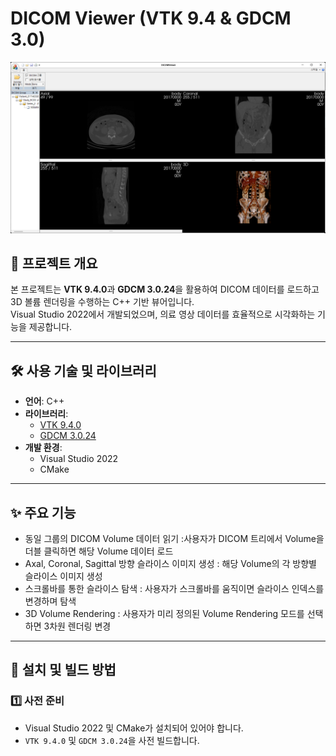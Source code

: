 # DICOM Viewer (VTK 9.4 & GDCM 3.0)

![Project Image](https://raw.githubusercontent.com/khc24/DICOMViewer/master/res/dicomviewer.png)


## 📌 프로젝트 개요
본 프로젝트는 **VTK 9.4.0**과 **GDCM 3.0.24**을 활용하여 DICOM 데이터를 로드하고 3D 볼륨 렌더링을 수행하는 C++ 기반 뷰어입니다.  
Visual Studio 2022에서 개발되었으며, 의료 영상 데이터를 효율적으로 시각화하는 기능을 제공합니다.

---

## 🛠️ 사용 기술 및 라이브러리
- **언어**: C++  
- **라이브러리**:
  - [VTK 9.4.0](https://vtk.org/)
  - [GDCM 3.0.24](http://gdcm.sourceforge.net/)
- **개발 환경**:
  - Visual Studio 2022
  - CMake

---

## ✨ 주요 기능
- 동일 그룹의 DICOM Volume 데이터 읽기 :사용자가 DICOM 트리에서 Volume을 더블 클릭하면 해당 Volume 데이터 로드
- Axal, Coronal, Sagittal 방향 슬라이스 이미지 생성 : 해당 Volume의 각 방향별 슬라이스 이미지 생성
- 스크롤바를 통한 슬라이스 탐색 : 사용자가 스크롤바를 움직이면 슬라이스 인덱스를 변경하며 탐색
- 3D Volume Rendering : 사용자가 미리 정의된 Volume Rendering 모드를 선택하면 3차원 렌더링 변경

---

## 🔧 설치 및 빌드 방법
### 1️⃣ 사전 준비
- Visual Studio 2022 및 CMake가 설치되어 있어야 합니다.
- `VTK 9.4.0` 및 `GDCM 3.0.24`을 사전 빌드합니다.

